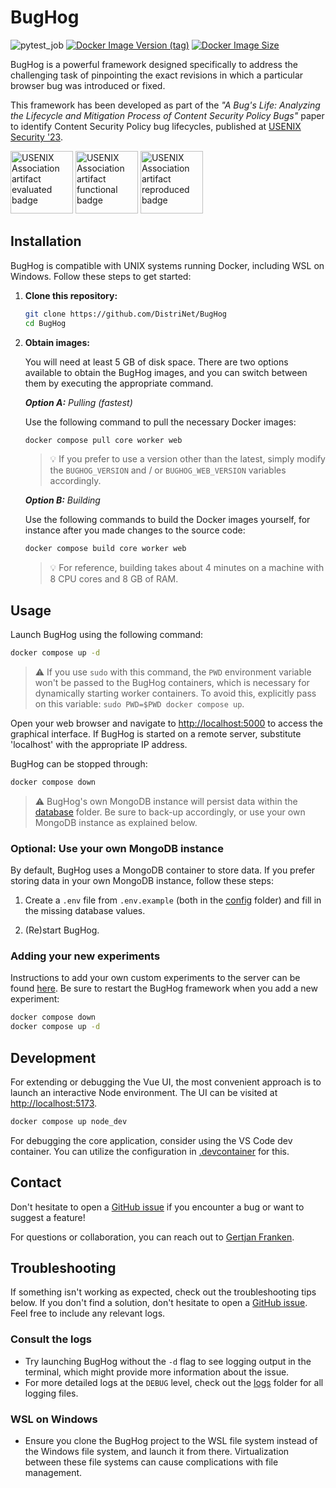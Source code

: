 # BugHog

![pytest_job](https://github.com/DistriNet/BugHog/actions/workflows/run-tests-and-linter.yml/badge.svg?branch=main)
<a href="https://hub.docker.com/r/bughog/core">![Docker Image Version (tag)](https://img.shields.io/docker/v/bughog/core/latest?logo=docker)</a>
<a href="https://hub.docker.com/r/bughog/core">![Docker Image Size](https://img.shields.io/docker/image-size/bughog/core?logo=docker)</a>


BugHog is a powerful framework designed specifically to address the challenging task of pinpointing the exact revisions in which a particular browser bug was introduced or fixed.

This framework has been developed as part of the _"A Bug's Life: Analyzing the Lifecycle and Mitigation Process of Content Security Policy Bugs"_ paper to identify Content Security Policy bug lifecycles, published at [USENIX Security '23](https://www.usenix.org/conference/usenixsecurity23/presentation/franken).

<img
    src="https://secartifacts.github.io/usenixsec2023/usenixbadges-available.png"
    alt="USENIX Association artifact evaluated badge"
    width="100"/>
<img
    src="https://secartifacts.github.io/usenixsec2023/usenixbadges-functional.png"
    alt="USENIX Association artifact functional badge"
    width="100"/>
<img
    src="https://secartifacts.github.io/usenixsec2023/usenixbadges-reproduced.png"
    alt="USENIX Association artifact reproduced badge"
    width="100"/>


## Installation

BugHog is compatible with UNIX systems running Docker, including WSL on Windows.
Follow these steps to get started:

1. **Clone this repository:**

    ```bash
    git clone https://github.com/DistriNet/BugHog
    cd BugHog
    ```

2. **Obtain images:**

    You will need at least 5 GB of disk space.
    There are two options available to obtain the BugHog images, and you can switch between them by executing the appropriate command.

    ***Option A:** Pulling (fastest)*

    Use the following command to pull the necessary Docker images:
    ```bash
    docker compose pull core worker web
    ```

    > :bulb: If you prefer to use a version other than the latest, simply modify the `BUGHOG_VERSION` and / or `BUGHOG_WEB_VERSION` variables accordingly.

    ***Option B:** Building*

    Use the following commands to build the Docker images yourself, for instance after you made changes to the source code:
    ```bash
    docker compose build core worker web
    ```

    > :bulb: For reference, building takes about 4 minutes on a machine with 8 CPU cores and 8 GB of RAM.


## Usage

Launch BugHog using the following command:
```bash
docker compose up -d
```

> :warning: If you use `sudo` with this command, the `PWD` environment variable won't be passed to the BugHog containers, which is necessary for dynamically starting worker containers.
> To avoid this, explicitly pass on this variable: `sudo PWD=$PWD docker compose up`.

Open your web browser and navigate to [http://localhost:5000](http://localhost:5000) to access the graphical interface.
If BugHog is started on a remote server, substitute 'localhost' with the appropriate IP address.

BugHog can be stopped through:
```bash
docker compose down
```

> :warning: BugHog's own MongoDB instance will persist data within the [database](database) folder.
> Be sure to back-up accordingly, or use your own MongoDB instance as explained below.


### Optional: Use your own MongoDB instance

By default, BugHog uses a MongoDB container to store data.
If you prefer storing data in your own MongoDB instance, follow these steps:

1. Create a `.env` file from `.env.example` (both in the [config](config) folder) and fill in the missing database values.

2. (Re)start BugHog.


### Adding your new experiments

Instructions to add your own custom experiments to the server can be found [here](https://github.com/DistriNet/BugHog-web/blob/main/experiments/README.md).
Be sure to restart the BugHog framework when you add a new experiment:

```bash
docker compose down
docker compose up -d
```

## Development

For extending or debugging the Vue UI, the most convenient approach is to launch an interactive Node environment.
The UI can be visited at [http://localhost:5173](http://localhost:5173).

```bash
docker compose up node_dev
```

For debugging the core application, consider using the VS Code dev container.
You can utilize the configuration in [.devcontainer](.devcontainer) for this.


## Contact

Don't hesitate to open a [GitHub issue](https://github.com/DistriNet/BugHog/issues/new) if you encounter a bug or want to suggest a feature!

For questions or collaboration, you can reach out to [Gertjan Franken](https://distrinet.cs.kuleuven.be/people/GertjanFranken).


## Troubleshooting

If something isn't working as expected, check out the troubleshooting tips below.
If you don't find a solution, don't hesitate to open a [GitHub issue](https://github.com/DistriNet/BugHog/issues/new).
Feel free to include any relevant logs.


### Consult the logs

- Try launching BugHog without the `-d` flag to see logging output in the terminal, which might provide more information about the issue.
- For more detailed logs at the `DEBUG` level, check out the [logs](/logs) folder for all logging files.


### WSL on Windows

- Ensure you clone the BugHog project to the WSL file system instead of the Windows file system, and launch it from there.
Virtualization between these file systems can cause complications with file management.
